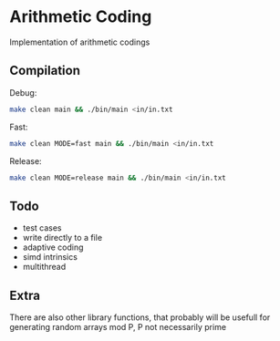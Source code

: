 # Arithmetic Coding

Implementation of arithmetic codings

## Compilation
Debug:
```bash
make clean main && ./bin/main <in/in.txt
```
Fast:
```bash
make clean MODE=fast main && ./bin/main <in/in.txt
```
Release:
```bash
make clean MODE=release main && ./bin/main <in/in.txt
```

## Todo
- test cases
- write directly to a file
- adaptive coding
- simd intrinsics
- multithread

## Extra

There are also other library functions, that probably will be usefull for generating random arrays
mod P, P not necessarily prime

